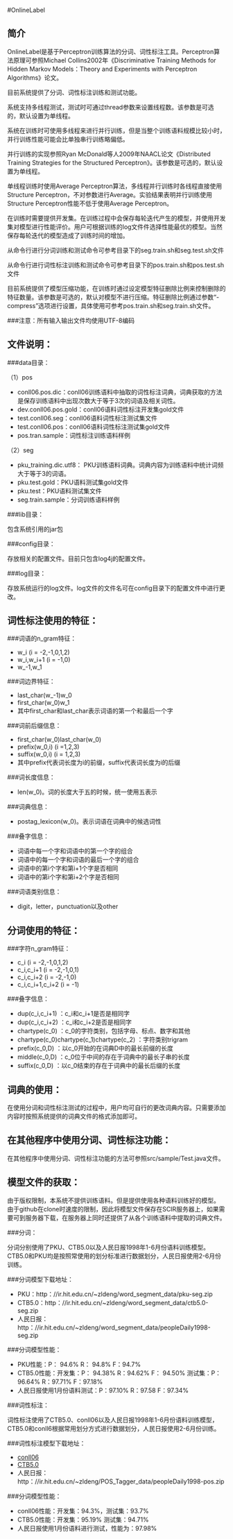 #OnlineLabel

简介
---

OnlineLabel是基于Perceptron训练算法的分词、词性标注工具。Perceptron算法原理可参照Michael Collins2002年《Discriminative Training Methods for Hidden Markov Models：Theory and Experiments with Perceptron Algorithms》论文。

目前系统提供了分词、词性标注训练和测试功能。

系统支持多线程测试，测试时可通过thread参数来设置线程数。该参数是可选的，默认设置为单线程。

系统在训练时可使用多线程来进行并行训练，但是当整个训练语料规模比较小时，并行训练性能可能会比单独串行训练略偏低。

并行训练的实现参照Ryan McDonald等人2009年NAACL论文《Distributed Training Strategies for the Structured Perceptron》。该参数是可选的，默认设置为单线程。

单线程训练时使用Average Perceptron算法，多线程并行训练时各线程直接使用Structure Perceptron，不对参数进行Average。实验结果表明并行训练使用Structure Perceptron性能不低于使用Average Perceptron。

在训练时需要提供开发集。在训练过程中会保存每轮迭代产生的模型，并使用开发集对模型进行性能评价。用户可根据训练的log文件件选择性能最优的模型。当然保存每轮迭代的模型造成了训练时间的增加。	

从命令行进行分词训练和测试命令可参考目录下的seg.train.sh和seg.test.sh文件

从命令行进行词性标注训练和测试命令可参考目录下的pos.train.sh和pos.test.sh文件

目前系统提供了模型压缩功能，在训练时通过设定模型特征删除比例来控制删除的特征数量。该参数是可选的，默认对模型不进行压缩。特征删除比例通过参数“-compress”选项进行设置，具体使用可参考pos.train.sh和seg.train.sh文件。

###注意：所有输入输出文件均使用UTF-8编码

文件说明：
---

###data目录：

（1）pos

* conll06.pos.dic：conll06训练语料中抽取的词性标注词典，词典获取的方法是保存训练语料中出现次数大于等于3次的词语及相关词性。
* dev.conll06.pos.gold：conll06语料词性标注开发集gold文件
* test.conll06.seg：conll06语料词性标注测试集文件
* test.conll06.pos：conll06语料词性标注测试集gold文件
* pos.tran.sample：词性标注训练语料样例

（2）seg

* pku_training.dic.utf8： PKU训练语料词典。词典内容为训练语料中统计词频大于等于3的词语。
* pku.test.gold：PKU语料测试集gold文件
* pku.test：PKU语料测试集文件
* seg.train.sample：分词训练语料样例
	
###lib目录：

包含系统引用的jar包 

###config目录：

存放相关的配置文件。目前只包含log4j的配置文件。

###log目录：

存放系统运行的log文件。log文件的文件名可在config目录下的配置文件中进行更改。

词性标注使用的特征：
---

###词语的n_gram特征：	

* w_i (i = -2,-1,0,1,2)
* w_i,w_i+1 (i = -1,0)
* w_-1,w_1

###词边界特征：

* last_char(w_-1)w_0
* first_char(w_0)w_1
* 其中first_char和last_char表示词语的第一个和最后一个字

###词前后缀信息：

* first_char(w_0)last_char(w_0)
* prefix(w_0,i) (i =1,2,3)
* suffix(w_0,i) (i = 1,2,3)
* 其中prefix代表词长度为i的前缀，suffix代表词长度为i的后缀

###词长度信息：

* len(w_0)。词的长度大于五的时候，统一使用五表示

###词典信息：

* postag_lexicon(w_0)。表示词语在词典中的候选词性

###叠字信息：

* 词语中每一个字和词语中的第一个字的组合
* 词语中的每一个字和词语的最后一个字的组合
* 词语中的第i个字和第i+1个字是否相同
* 词语中的第i个字和第i+2个字是否相同

###词语类别信息：

* digit，letter，punctuation以及other

分词使用的特征：
---

###字符n_gram特征：

* c_i (i = -2,-1,0,1,2)
* c_i,c_i+1 (i = -2,-1,0,1)
* c_i,c_i+2 (i = -2,-1,0)
* c_i,c_i+1,c_i+2 (i = -1)

###叠字信息：

* dup(c_i,c_i+1) ：c_i和c_i+1是否是相同字
* dup(c_i,c_i+2) ：c_i和c_i+2是否是相同字
* chartype(c_0) ：c_0的字符类别，包括字母、标点、数字和其他
* chartype(c_0)chartype(c_1)chartype(c_2) ：字符类别trigram
* prefix(c_0,D) ：以c_0开始的在词典D中的最长前缀的长度
* middle(c_0,D) ：c_0位于中间的存在于词典中的最长子串的长度
* suffix(c_0,D) ：以c_0结束的存在于词典中的最长后缀的长度

词典的使用：
---

在使用分词和词性标注测试的过程中，用户均可自行的更改词典内容。只需要添加内容时按照系统提供的词典文件的格式添加即可。

在其他程序中使用分词、词性标注功能：
---

在其他程序中使用分词、词性标注功能的方法可参照src/sample/Test.java文件。

模型文件的获取：
---
由于版权限制，本系统不提供训练语料。但是提供使用各种语料训练好的模型。
由于github在clone时速度的限制，因此将模型文件保存在SCIR服务器上，如果需要可到服务器下载，在服务器上同时还提供了从各个训练语料中提取的词典文件。

###分词：

分词分别使用了PKU、CTB5.0以及人民日报1998年1-6月份语料训练模型。CTB5.0和PKU均是按照常使用的划分标准进行数据划分，人民日报使用2-6月份训练。

###分词模型下载地址：

* PKU：http：//ir.hit.edu.cn/~zldeng/word_segment_data/pku-seg.zip
* CTB5.0：http：//ir.hit.edu.cn/~zldeng/word_segment_data/ctb5.0-seg.zip
* 人民日报：http：//ir.hit.edu.cn/~zldeng/word_segment_data/peopleDaily1998-seg.zip

###分词模型性能：

* PKU性能：P： 94.6% R： 94.8% F：94.7%
* CTB5.0性能：开发集：P： 94.38% R：94.62% F： 94.50%	测试集：P：96.64% R：97.71%  F：97.18%
* 人民日报使用1月份语料测试：P：97.10% R：97.58 F：97.34%

###词性标注：

词性标注使用了CTB5.0、conll06以及人民日报1998年1-6月份语料训练模型，CTB5.0和conll6根据常用划分方式进行数据划分，人民日报使用2-6月份训练。

###词性标注模型下载地址：

* [conll06](http：//ir.hit.edu.cn/~zldeng/POS_Tagger_data/conll06-pos.zip)
* [CTB5.0](http：//ir.hit.edu.cn/~zldeng/POS_Tagger_data/ctb5.0-pos.zip)
* 人民日报：http：//ir.hit.edu.cn/~zldeng/POS_Tagger_data/peopleDaily1998-pos.zip

###分词模型性能：	

* conll06性能：开发集：94.3%，测试集：93.7%
* CTB5.0性能：开发集：95.19% 测试集：94.71%
* 人民日报使用1月份语料进行测试，性能为：97.98%
